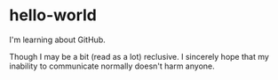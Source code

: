# hello-world
I'm learning about GitHub.

Though I may be a bit (read as a lot) reclusive. I sincerely hope that my inability to communicate normally doesn't harm anyone.
